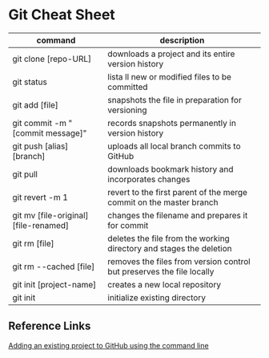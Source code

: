 # Git Cheat Sheet

command|description
---|---
git clone [repo-URL]|downloads a project and its entire version history
git status|lista ll new or modified files to be committed
git add [file]|snapshots the file in preparation for versioning
git commit -m "[commit message]"|records snapshots permanently in version history
git push [alias] [branch] |uploads all local branch commits to GitHub
git pull|downloads bookmark history and incorporates changes
git revert -m 1 <merge-commit>|revert to the first parent of the merge commit on the master branch
git mv [file-original] [file-renamed]|changes the filename and prepares it for commit
git rm [file]|deletes the file from the working directory and stages the deletion
git rm --cached [file]|removes the files from version control but preserves the file locally
git init [project-name]|creates a new local repository
git init|initialize existing directory

## Reference Links
[Adding an existing project to GitHub using the command line](https://help.github.com/articles/adding-an-existing-project-to-github-using-the-command-line)



